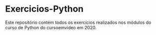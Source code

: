 # Exercicios-Python
 Este repositório contém todos os exercícios realizados nos módulos do curso de Python do cursoemvideo em 2020.
